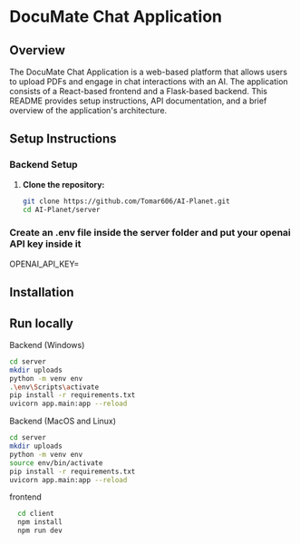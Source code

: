 # DocuMate Chat Application

## Overview

The DocuMate Chat Application is a web-based platform that allows users to upload PDFs and engage in chat interactions with an AI. The application consists of a React-based frontend and a Flask-based backend. This README provides setup instructions, API documentation, and a brief overview of the application's architecture.


## Setup Instructions

### Backend Setup
1. **Clone the repository:**

   ```sh
   git clone https://github.com/Tomar606/AI-Planet.git
   cd AI-Planet/server

### Create an .env file inside the server folder and put your openai API key inside it

OPENAI_API_KEY= <paste your key here>

## Installation

## Run locally

Backend (Windows)
```bash
cd server
mkdir uploads
python -m venv env
.\env\Scripts\activate
pip install -r requirements.txt
uvicorn app.main:app --reload
```
Backend (MacOS and Linux)
```bash
cd server
mkdir uploads
python -m venv env
source env/bin/activate
pip install -r requirements.txt
uvicorn app.main:app --reload
```

frontend
```bash
  cd client
  npm install
  npm run dev
  ```
